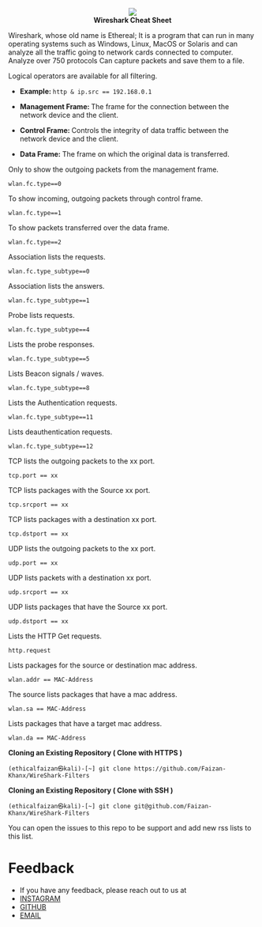<p align="center">
  <img src="https://www.wireshark.org/assets/theme-2015/images/wireshark_logo.png">
  <br>
  <b> Wireshark Cheat Sheet</b>
</p>

<p> Wireshark, whose old name is Ethereal; It is a program that can run in many operating systems such as Windows, Linux, MacOS or Solaris and can analyze all the traffic going to network cards connected to computer. Analyze over 750 protocols Can capture packets and save them to a file. </p>

 Logical operators are available for all filtering.

+ <b> Example: </b> ```http & ip.src == 192.168.0.1```

+ <b> Management Frame: </b> The frame for the connection between the network device and the client.

+ <b> Control Frame: </b> Controls the integrity of data traffic between the network device and the client.

+ <b> Data Frame: </b> The frame on which the original data is transferred.

Only to show the outgoing packets from the management frame.
 
```
wlan.fc.type==0
```

To show incoming, outgoing packets through control frame.

```
wlan.fc.type==1
```

To show packets transferred over the data frame.

```
wlan.fc.type==2
```

Association lists the requests.

```
wlan.fc.type_subtype==0
```

Association lists the answers.

```
wlan.fc.type_subtype==1
```

Probe lists requests.

```
wlan.fc.type_subtype==4
```

Lists the probe responses.

```
wlan.fc.type_subtype==5
```

Lists Beacon signals / waves.

```
wlan.fc.type_subtype==8
```

Lists the Authentication requests.

```
wlan.fc.type_subtype==11
```

Lists deauthentication requests.

```
wlan.fc.type_subtype==12
```

TCP lists the outgoing packets to the xx port.

```
tcp.port == xx
```

TCP lists packages with the Source xx port.

```
tcp.srcport == xx
```

TCP lists packages with a destination xx port.

```
tcp.dstport == xx
```

UDP lists the outgoing packets to the xx port.

```
udp.port == xx
```

UDP lists packets with a destination xx port.

```
udp.srcport == xx
```

UDP lists packages that have the Source xx port.

```
udp.dstport == xx
```

Lists the HTTP Get requests.

```
http.request
```

Lists packages for the source or destination mac address.

```
wlan.addr == MAC-Address
```

The source lists packages that have a mac address.

```
wlan.sa == MAC-Address
```

Lists packages that have a target mac address.

```
wlan.da == MAC-Address
```

<b> Cloning an Existing Repository ( Clone with HTTPS ) </b>
```
(ethicalfaizan㉿kali)-[~] git clone https://github.com/Faizan-Khanx/WireShark-Filters
```

<b> Cloning an Existing Repository ( Clone with SSH ) </b>
```
(ethicalfaizan㉿kali)-[~] git clone git@github.com/Faizan-Khanx/WireShark-Filters
```

You can open the issues to this repo to be support and add new rss lists to this list.

# Feedback
- If you have any feedback, please reach out to us at
-  [INSTAGRAM](https://instagram.com/ethicalfaizan)
-  [GITHUB](https://github.com/faizan-khanx)
-  [EMAIL](mailto:fk776794@gmail.com)
  
